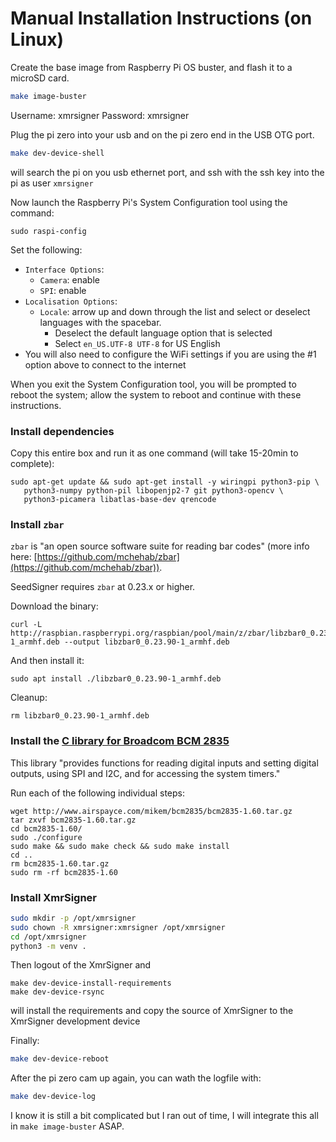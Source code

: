 # Manual Installation Instructions (on Linux)

Create the base image from Raspberry Pi OS buster, and flash it to a microSD card.

```bash
make image-buster
```

Username: xmrsigner
Password: xmrsigner

Plug the pi zero into your usb and on the pi zero end in the USB OTG port.

```bash
make dev-device-shell
```
will search the pi on you usb ethernet port, and ssh with the ssh key into the pi as user `xmrsigner`

Now launch the Raspberry Pi's System Configuration tool using the command:
```
sudo raspi-config
```

Set the following:
* `Interface Options`:
    * `Camera`: enable
    * `SPI`: enable
* `Localisation Options`:
    * `Locale`: arrow up and down through the list and select or deselect languages with the spacebar.
        * Deselect the default language option that is selected
        * Select `en_US.UTF-8 UTF-8` for US English
* You will also need to configure the WiFi settings if you are using the #1 option above to connect to the internet

When you exit the System Configuration tool, you will be prompted to reboot the system; allow the system to reboot and continue with these instructions.

### Install dependencies
Copy this entire box and run it as one command (will take 15-20min to complete):
```
sudo apt-get update && sudo apt-get install -y wiringpi python3-pip \
   python3-numpy python-pil libopenjp2-7 git python3-opencv \
   python3-picamera libatlas-base-dev qrencode
```

### Install `zbar`
`zbar` is "an open source software suite for reading bar codes" (more info here: [https://github.com/mchehab/zbar](https://github.com/mchehab/zbar)).

SeedSigner requires `zbar` at 0.23.x or higher.

Download the binary:
```
curl -L http://raspbian.raspberrypi.org/raspbian/pool/main/z/zbar/libzbar0_0.23.90-1_armhf.deb --output libzbar0_0.23.90-1_armhf.deb
```

And then install it:
```
sudo apt install ./libzbar0_0.23.90-1_armhf.deb
```

Cleanup:
```
rm libzbar0_0.23.90-1_armhf.deb
```

### Install the [C library for Broadcom BCM 2835](http://www.airspayce.com/mikem/bcm2835/)
This library "provides functions for reading digital inputs and setting digital outputs, using SPI and I2C, and for accessing the system timers."

Run each of the following individual steps:
```
wget http://www.airspayce.com/mikem/bcm2835/bcm2835-1.60.tar.gz
tar zxvf bcm2835-1.60.tar.gz
cd bcm2835-1.60/
sudo ./configure
sudo make && sudo make check && sudo make install
cd ..
rm bcm2835-1.60.tar.gz
sudo rm -rf bcm2835-1.60
```

### Install XmrSigner
```bash
sudo mkdir -p /opt/xmrsigner
sudo chown -R xmrsigner:xmrsigner /opt/xmrsigner
cd /opt/xmrsigner
python3 -m venv .
```

Then logout of the XmrSigner and
```
make dev-device-install-requirements
make dev-device-rsync
```
will install the requirements and  copy the source of XmrSigner to the XmrSigner development device

Finally:
```bash
make dev-device-reboot
```

After the pi zero cam up again, you can wath the logfile with:
```bash
make dev-device-log
```

I know it is still a bit complicated but I ran out of time, I will integrate this all in `make image-buster` ASAP.
